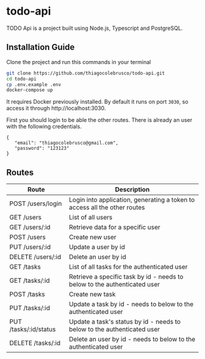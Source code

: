 # todo-api

TODO Api is a project built using Node.js, Typescript and PostgreSQL.

## Installation Guide

Clone the project and run this commands in your terminal

```sh
git clone https://github.com/thiagocolebrusco/todo-api.git
cd todo-api
cp .env.example .env
docker-compose up
```

It requires Docker previously installed.
By default it runs on port `3030`, so access it through http://localhost:3030.

First you should login to be able the other routes. There is already an user with the following credentials.
```
{
   "email": "thiagocolebrusco@gmail.com",
   "password": "123123"
}
```

## Routes

| Route         | Description                                                                                            |
| ---------     | ------------------------------------------------------------------------------------------------------ |
| POST /users/login    | Login into application, generating a token to access all the other routes               |
| GET /users    | List of all users               |
| GET /users/:id    | Retrieve data for a specific user               |
| POST /users    | Create new user               |
| PUT /users/:id    | Update a user by id               |
| DELETE /users/:id    | Delete an user by id               |
| GET /tasks    | List of all tasks for the authenticated user               |
| GET /tasks/:id    | Retrieve a specific task by id - needs to below to the authenticated user |
| POST /tasks    | Create new task               |
| PUT /tasks/:id    | Update a task by id - needs to below to the authenticated user               |
| PUT /tasks/:id/status    | Update a task's status by id - needs to below to the authenticated user               |
| DELETE /tasks/:id    | Delete an user by id - needs to below to the authenticated user               |
